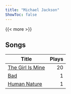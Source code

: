 ```yaml
---
title: "Michael Jackson"
ShowToc: false
---
```


{{< more >}}

## Songs
Title | Plays 
----- | -----: 
[The Girl Is Mine](/songs/the-girl-is-mine) | 20
[Bad](/songs/bad) | 1
[Human Nature](/songs/human-nature) | 1

